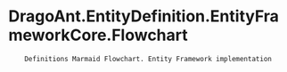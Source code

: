 # DragoAnt.EntityDefinition.EntityFrameworkCore.Flowchart

        Definitions Marmaid Flowchart. Entity Framework implementation

